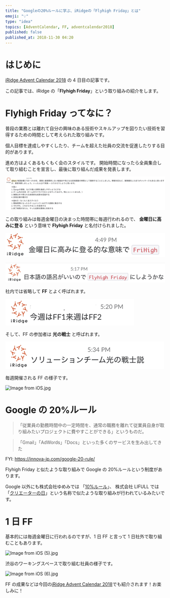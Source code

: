 ```yaml
---
title: "Googleの20%ルールに学ぶ、iRidgeの「Flyhigh Friday」とは"
emoji: "💡"
type: "idea"
topics: [AdventCalendar, FF, adventcalendar2018]
published: false
published_at: 2018-11-30 04:20
---
```


# はじめに

[iRidge Advent Calendar 2018](https://qiita.com/advent-calendar/2018/iridge) の 4 日目の記事です。

この記事では、iRidge の「**Flyhigh Friday**」という取り組みの紹介をします。

# Flyhigh Friday ってなに？

普段の業務とは離れて自分の興味のある技術やスキルアップを図りたい技術を習得するための時間として考えられた取り組みです。

個人目標を達成しやすくしたり、チームを超えた社員の交流を促進したりする目的があります。

進め方はよくあるもくもく会のスタイルです。
開始時間になったら全員集合して取り組むことを宣言し、最後に取り組んだ成果を発表します。

![image](/images/qiita/97b3f316-6304-638e-887a-3872498510da.png)

この取り組みは毎週金曜日の決まった時間帯に毎週行われるので、 **金曜日に高みに登る** という意味で **Flyhigh Friday** と名付けられました。

![image](/images/qiita/4bcdf4f0-5737-8af8-fc5d-662ddd935222.png)

![image](/images/qiita/74b7e312-352a-8893-7ec6-f6596533b686.png)

社内では省略して **FF** とよく呼ばれます。

![image](/images/qiita/155d28ef-1e54-7218-e36c-ba43e3e65894.png)

そして、FF の参加者は **光の戦士** と呼ばれます。

![image](/images/qiita/d50bdead-12b3-0374-de06-67c532a86b65.png)

毎週開催される FF の様子です。

![Image from iOS.jpg](/images/qiita/e2a22457-d72a-a002-23bc-0fac70cf60ec.png)

# Google の 20%ルール

> 「従業員の勤務時間中の一定時間を、通常の職務を離れて従業員自身が取り組みたいプロジェクトに費やすことができる」というものだ。

> 「Gmail」「AdWords」「Docs」といった多くのサービスを生み出してきた

FYI: https://innova-jp.com/google-20-rule/

Flyhigh Friday と似たような取り組みで Google の 20%ルールという制度があります。

Google 以外にも株式会社ゆめみでは 「[10%ルール](https://www.yumemi.co.jp/ja/company/welfare)」、 株式会社 LIFULL では「[クリエーターの日](https://lifull.com/company/bctw_japan/)」という名称で似たような取り組みが行われているみたいです。

# 1 日 FF

基本的には毎週金曜日に行われるのですが、1 日 FF と言って 1 日社外で取り組むこともあります。

![Image from iOS (5).jpg](/images/qiita/4d6059cd-1bde-6041-ab6b-0f6094aaebbe.png)

渋谷のワーキングスペースで取り組む社員の様子です。

![Image from iOS (6).jpg](/images/qiita/6059a20f-6daf-17c3-8e9f-8ccabf9404df.png)

FF の成果などは今回の[iRidge Advent Calendar 2018](https://qiita.com/advent-calendar/2018/iridge)でも紹介されます！お楽しみに！
